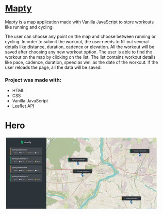# <a href="https://mapty-workouts-andrii-mysaka.netlify.app" target="_blank">Mapty</a>
Mapty is a map application made with Vanilla JavaScript to store workouts like running and cycling.

The user can choose any point on the map and choose between running or cycling. In order to submit the workout, the user needs to fill out several details like distance, duration, cadence or elevation. All the workout will be saved after choosing any new workout option.
The user is able to find the workout on the map by clicking on the list. The list contains workout details like pace, cadence, duration, speed as well as the date of the workout.
If the user reloads the page, all the data will be saved.

### Project was made with:

- HTML
- CSS
- Vanilla JavaScript
- Leaflet API

# Hero
<a href="https://mapty-workouts-andrii-mysaka.netlify.app" target="_blank">
<img src="./maptyScreenShot.png" style="max-width:100%;"></a>
